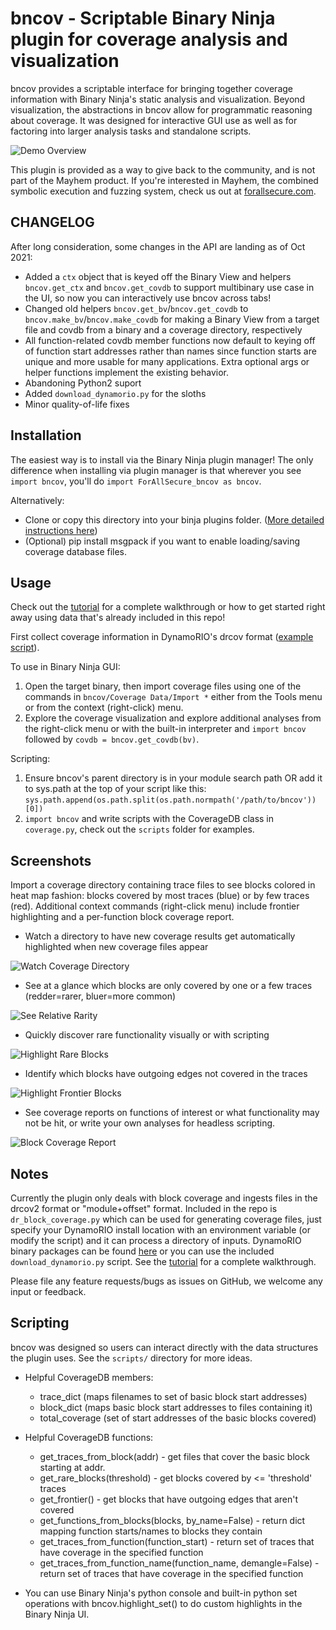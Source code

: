 # bncov - Scriptable Binary Ninja plugin for coverage analysis and visualization

bncov provides a scriptable interface for bringing together coverage
information with Binary Ninja's static analysis and visualization. Beyond
visualization, the abstractions in bncov allow for programmatic reasoning
about coverage. It was designed for interactive GUI use as well as for
factoring into larger analysis tasks and standalone scripts.

![Demo Overview](/pictures/demo_overview.gif)

This plugin is provided as a way to give back to the community,
and is not part of the Mayhem product.  If you're interested in Mayhem, the
combined symbolic execution and fuzzing system, check us out at
[forallsecure.com](http://forallsecure.com).

## CHANGELOG

After long consideration, some changes in the API are landing as of Oct 2021:

- Added a `ctx` object that is keyed off the Binary View and helpers
  `bncov.get_ctx` and `bncov.get_covdb` to support multibinary use case in the
  UI, so now you can interactively use bncov across tabs!
- Changed old helpers `bncov.get_bv`/`bncov.get_covdb` to
  `bncov.make_bv`/`bncov.make_covdb` for making a Binary View from a target file
  and covdb from a binary and a coverage directory, respectively
- All function-related covdb member functions now default to keying off of
  function start addresses rather than names since function starts are unique
  and more usable for many applications. Extra optional args or helper functions
  implement the existing behavior.
- Abandoning Python2 suport
- Added `download_dynamorio.py` for the sloths
- Minor quality-of-life fixes

## Installation

The easiest way is to install via the Binary Ninja plugin manager!
The only difference when installing via plugin manager is that wherever
you see `import bncov`, you'll do `import ForAllSecure_bncov as bncov`.

Alternatively:

 - Clone or copy this directory into your binja plugins folder.
([More detailed instructions here](https://docs.binary.ninja/guide/plugins/index.html#using-plugins))
 - (Optional) pip install msgpack if you want to enable loading/saving
coverage database files.

## Usage

Check out the [tutorial](/tutorial/) for a complete walkthrough or how to get
started right away using data that's already included in this repo!

First collect coverage information in DynamoRIO's drcov format
([example script](/dr_block_coverage.py)).

To use in Binary Ninja GUI:

1. Open the target binary, then import coverage files using one of
the commands in `bncov/Coverage Data/Import *`
either from the Tools menu or from the context (right-click) menu.
2. Explore the coverage visualization and explore additional analyses from
the right-click menu or with the built-in interpreter and `import bncov`
followed by `covdb = bncov.get_covdb(bv)`.

Scripting:

1. Ensure bncov's parent directory is in your module search path
OR add it to sys.path at the top of your script like this:
`sys.path.append(os.path.split(os.path.normpath('/path/to/bncov'))[0])`
2. `import bncov` and write scripts with the CoverageDB class in
`coverage.py`, check out the `scripts` folder for examples.

## Screenshots

Import a coverage directory containing trace files to see blocks colored in
heat map fashion: blocks covered by most traces (blue) or by few traces
(red). Additional context commands (right-click menu) include frontier
highlighting and a per-function block coverage report.

* Watch a directory to have new coverage results get automatically highlighted
when new coverage files appear

![Watch Coverage Directory](/pictures/Coverage-watching.gif)

* See at a glance which blocks are only covered by one or a few traces
(redder=rarer, bluer=more common)

![See Relative Rarity](/pictures/Relative-Rarity.png)

* Quickly discover rare functionality visually or with scripting

![Highlight Rare Blocks](/pictures/Heartbleed-Rare-block.png)

* Identify which blocks have outgoing edges not covered in the traces

![Highlight Frontier Blocks](/pictures/Frontier-Highlight.png)

* See coverage reports on functions of interest or what functionality may not
be hit, or write your own analyses for headless scripting.

![Block Coverage Report](/pictures/Coverage-Report.png)

## Notes

Currently the plugin only deals with block coverage and ingests files in the
drcov2 format or "module+offset" format. Included in the repo is
`dr_block_coverage.py` which can be used for generating coverage files, just
specify your DynamoRIO install location with an environment variable (or
modify the script) and it can process a directory of inputs. DynamoRIO binary
packages can be found
[here](https://github.com/DynamoRIO/dynamorio/wiki/Downloads) or you can use the
included `download_dynamorio.py` script. See the
[tutorial](/tutorial/) for a complete walkthrough.

Please file any feature requests/bugs as issues on GitHub, we welcome any input
or feedback.

## Scripting

bncov was designed so users can interact directly with the data structures
the plugin uses. See the `scripts/` directory for more ideas.

* Helpful CoverageDB members:
    * trace_dict (maps filenames to set of basic block start addresses)
    * block_dict (maps basic block start addresses to files containing it)
    * total_coverage (set of start addresses of the basic blocks covered)

* Helpful CoverageDB functions:
    * get_traces_from_block(addr) - get files that cover the basic block
      starting at addr.
    * get_rare_blocks(threshold) - get blocks covered by <= 'threshold' traces
    * get_frontier() - get blocks that have outgoing edges that aren't covered
    * get_functions_from_blocks(blocks, by_name=False) - return dict mapping
      function starts/names to blocks they contain
    * get_traces_from_function(function_start) - return set of traces that have
      coverage in the specified function
    * get_traces_from_function_name(function_name, demangle=False) - return set
      of traces that have coverage in the specified function

* You can use Binary Ninja's python console and built-in python set operations with
bncov.highlight_set() to do custom highlights in the Binary Ninja UI.
